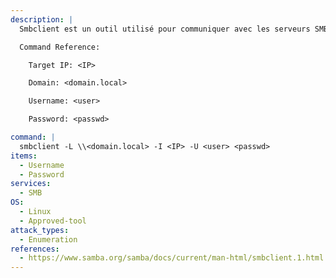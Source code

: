 ```yaml
---
description: |
  Smbclient est un outil utilisé pour communiquer avec les serveurs SMB. La commande suivante énumère tous les partages disponibles sur le serveur cible à l'aide d'informations d'identification valides.

  Command Reference:

  	Target IP: <IP>

  	Domain: <domain.local>

  	Username: <user>

  	Password: <passwd>

command: |
  smbclient -L \\<domain.local> -I <IP> -U <user> <passwd>
items:
  - Username
  - Password
services:
  - SMB
OS:
  - Linux
  - Approved-tool
attack_types:
  - Enumeration
references:
  - https://www.samba.org/samba/docs/current/man-html/smbclient.1.html
---
```

